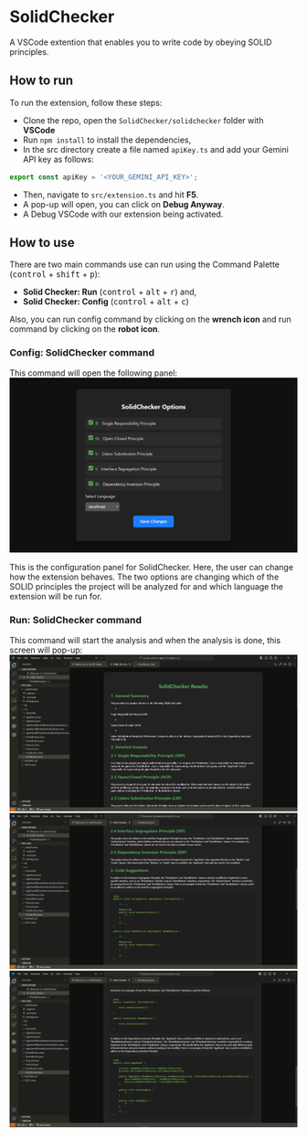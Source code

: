 # SolidChecker
A VSCode extention that enables you to write code by obeying SOLID principles.

## How to run
To run the extension, follow these steps:
* Clone the repo, open the `SolidChecker/solidchecker` folder with **VSCode**
* Run `npm install` to install the dependencies,
* In the src directory create a file named `apiKey.ts` and add your Gemini API key as follows:
```typescript
export const apiKey = '<YOUR_GEMINI_API_KEY>';
```
* Then, navigate to `src/extension.ts` and hit **F5**.
* A pop-up will open, you can click on **Debug Anyway**.
* A Debug VSCode with our extension being activated.

## How to use
There are two main commands use can run using the Command Palette (<kbd>control</kbd> + <kbd>shift</kbd> + <kbd>p</kbd>):
* **Solid Checker: Run** (<kbd>control</kbd> + <kbd>alt</kbd> + <kbd>r</kbd>) and,
* **Solid Checker: Config** (<kbd>control</kbd> + <kbd>alt</kbd> + <kbd>c</kbd>)

Also, you can run config command by clicking on the **wrench icon** and run command by clicking on the **robot icon**.

### Config: SolidChecker command
This command will open the following panel:
![alt text](config.png)

This is the configuration panel for SolidChecker. Here, the user can change how the extension behaves. The two options are changing which of the SOLID principles the project will be analyzed for and which language the extension will be run for.

### Run: SolidChecker command
This command will start the analysis and when the analysis is done, this screen will pop-up:
![alt text](result1.png)
![alt text](result2.png)
![alt text](result3.png)
